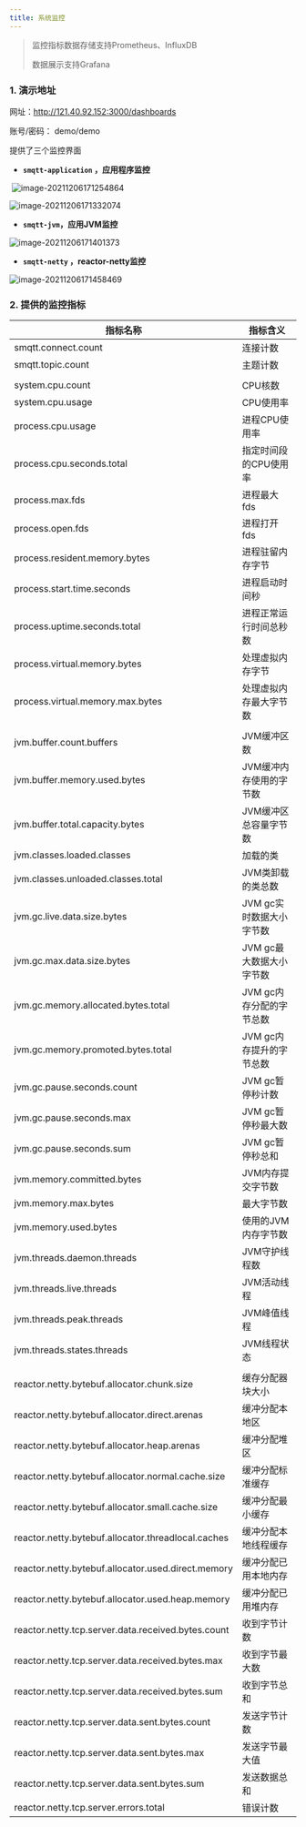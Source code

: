 ```yaml
---
title: 系统监控
---
```


>监控指标数据存储支持Prometheus、InfluxDB
>
>数据展示支持Grafana

###  1. 演示地址

网址：http://121.40.92.152:3000/dashboards

账号/密码： demo/demo

提供了三个监控界面

* **`smqtt-application` ，应用程序监控**

​		![image-20211206171254864](https://gitee.com/eeasy/picbed/raw/master/img/2021/image-20211206171254864.png)

![image-20211206171332074](https://gitee.com/eeasy/picbed/raw/master/img/2021/image-20211206171332074.png)

* **`smqtt-jvm`，应用JVM监控**

![image-20211206171401373](https://gitee.com/eeasy/picbed/raw/master/img/2021/image-20211206171401373.png)

* **`smqtt-netty` ，reactor-netty监控**

![image-20211206171458469](https://gitee.com/eeasy/picbed/raw/master/img/2021/image-20211206171458469.png)



### 2. 提供的监控指标

| 指标名称                                           | 指标含义                 |
| -------------------------------------------------- | ------------------------ |
| smqtt.connect.count                                | 连接计数                 |
| smqtt.topic.count                                  | 主题计数                 |
|                                                    |                          |
| system.cpu.count                                   | CPU核数                  |
| system.cpu.usage                                   | CPU使用率                |
| process.cpu.usage                                  | 进程CPU使用率            |
| process.cpu.seconds.total                          | 指定时间段的CPU使用率    |
| process.max.fds                                    | 进程最大fds              |
| process.open.fds                                   | 进程打开fds              |
| process.resident.memory.bytes                      | 进程驻留内存字节         |
| process.start.time.seconds                         | 进程启动时间秒           |
| process.uptime.seconds.total                       | 进程正常运行时间总秒数   |
| process.virtual.memory.bytes                       | 处理虚拟内存字节         |
| process.virtual.memory.max.bytes                   | 处理虚拟内存最大字节数   |
|                                                    |                          |
| jvm.buffer.count.buffers                           | JVM缓冲区数              |
| jvm.buffer.memory.used.bytes                       | JVM缓冲内存使用的字节数  |
| jvm.buffer.total.capacity.bytes                    | JVM缓冲区总容量字节数    |
| jvm.classes.loaded.classes                         | 加载的类                 |
| jvm.classes.unloaded.classes.total                 | JVM类卸载的类总数        |
| jvm.gc.live.data.size.bytes                        | JVM gc实时数据大小字节数 |
| jvm.gc.max.data.size.bytes                         | JVM gc最大数据大小字节数 |
| jvm.gc.memory.allocated.bytes.total                | JVM gc内存分配的字节总数 |
| jvm.gc.memory.promoted.bytes.total                 | JVM gc内存提升的字节总数 |
| jvm.gc.pause.seconds.count                         | JVM gc暂停秒计数         |
| jvm.gc.pause.seconds.max                           | JVM gc暂停秒最大数       |
| jvm.gc.pause.seconds.sum                           | JVM gc暂停秒总和         |
| jvm.memory.committed.bytes                         | JVM内存提交字节数        |
| jvm.memory.max.bytes                               | 最大字节数               |
| jvm.memory.used.bytes                              | 使用的JVM内存字节数      |
| jvm.threads.daemon.threads                         | JVM守护线程数            |
| jvm.threads.live.threads                           | JVM活动线程              |
| jvm.threads.peak.threads                           | JVM峰值线程              |
| jvm.threads.states.threads                         | JVM线程状态              |
|                                                    |                          |
| reactor.netty.bytebuf.allocator.chunk.size         | 缓存分配器块大小         |
| reactor.netty.bytebuf.allocator.direct.arenas      | 缓冲分配本地区           |
| reactor.netty.bytebuf.allocator.heap.arenas        | 缓冲分配堆区             |
| reactor.netty.bytebuf.allocator.normal.cache.size  | 缓冲分配标准缓存         |
| reactor.netty.bytebuf.allocator.small.cache.size   | 缓冲分配最小缓存         |
| reactor.netty.bytebuf.allocator.threadlocal.caches | 缓冲分配本地线程缓存     |
| reactor.netty.bytebuf.allocator.used.direct.memory | 缓冲分配已用本地内存     |
| reactor.netty.bytebuf.allocator.used.heap.memory   | 缓冲分配已用堆内存       |
| reactor.netty.tcp.server.data.received.bytes.count | 收到字节计数             |
| reactor.netty.tcp.server.data.received.bytes.max   | 收到字节最大数           |
| reactor.netty.tcp.server.data.received.bytes.sum   | 收到字节总和             |
| reactor.netty.tcp.server.data.sent.bytes.count     | 发送字节计数             |
| reactor.netty.tcp.server.data.sent.bytes.max       | 发送字节最大值           |
| reactor.netty.tcp.server.data.sent.bytes.sum       | 发送数据总和             |
| reactor.netty.tcp.server.errors.total              | 错误计数                 |



